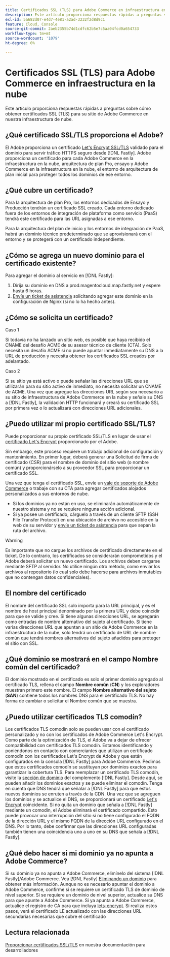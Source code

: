 ```yaml
---
title: Certificados SSL (TLS) para Adobe Commerce en infraestructura en la nube
description: Este artículo proporciona respuestas rápidas a preguntas sobre cómo obtener certificados SSL (TLS) para su sitio de Adobe Commerce en nuestra infraestructura de nube.
exl-id: 5a682d07-e4d7-4e81-a2ad-3232f2d8d9c1
feature: Cloud, Console
source-git-commit: 2aeb2355b74d1cdfc62b5e7c5aa04fcd0a654733
workflow-type: tm+mt
source-wordcount: '1079'
ht-degree: 0%

---
```


# Certificados SSL (TLS) para Adobe Commerce en infraestructura en la nube

Este artículo proporciona respuestas rápidas a preguntas sobre cómo obtener certificados SSL (TLS) para su sitio de Adobe Commerce en nuestra infraestructura de nube.

## ¿Qué certificado SSL/TLS proporciona el Adobe?

El Adobe proporciona un certificado [Let&#39;s Encrypt SSL/TLS](https://letsencrypt.org/) validado para el dominio para servir tráfico HTTPS seguro desde [!DNL Fastly]. Adobe proporciona un certificado para cada Adobe Commerce en la infraestructura en la nube, arquitectura de plan Pro, ensayo y Adobe Commerce en la infraestructura en la nube, el entorno de arquitectura de plan inicial para proteger todos los dominios de ese entorno.

## ¿Qué cubre un certificado?

Para la arquitectura de plan Pro, los entornos dedicados de Ensayo y Producción tendrán un certificado SSL creado. Cada entorno dedicado fuera de los entornos de integración de plataforma como servicio (PaaS) tendrá este certificado para las URL asignadas a ese entorno.

Para la arquitectura del plan de inicio y los entornos de integración de PaaS, habrá un dominio técnico predeterminado que se aprovisionará con el entorno y se protegerá con un certificado independiente.

## ¿Cómo se agrega un nuevo dominio para el certificado existente?

Para agregar el dominio al servicio en [!DNL Fastly]:

1. Dirija su dominio en DNS a prod.magentocloud.map.fastly.net y espere hasta 6 horas.
1. [Envíe un ticket de asistencia](/help/help-center-guide/help-center/magento-help-center-user-guide.md#submit-ticket) solicitando agregar este dominio en la configuración de Nginx (si no lo ha hecho antes).

## ¿Cómo se solicita un certificado?

Caso 1

Si todavía no ha lanzado un sitio web, es posible que haya recibido el CNAME del desafío ACME de su asesor técnico de cliente (CTA). Solo necesita un desafío ACME si no puede apuntar inmediatamente su DNS a la URL de producción y necesita obtener los certificados SSL creados por adelantado.

Caso 2

Si su sitio ya está activo o puede señalar las direcciones URL que se utilizarán para su sitio activo de inmediato, no necesita solicitar un CNAME de ACME. Una vez que agregue las direcciones URL según sea necesario a su sitio de infraestructura de Adobe Commerce en la nube y señale su DNS a [!DNL Fastly], la validación HTTP funcionará y creará su certificado SSL por primera vez o lo actualizará con direcciones URL adicionales.

## ¿Puedo utilizar mi propio certificado SSL/TLS?

Puede proporcionar su propio certificado SSL/TLS en lugar de usar el [certificado Let&#39;s Encrypt](https://letsencrypt.org/) proporcionado por el Adobe.

Sin embargo, este proceso requiere un trabajo adicional de configuración y mantenimiento. En primer lugar, deberá generar una Solicitud de firma de certificado (CSR) para el nombre de dominio del sitio web (o nombre común) y proporcionárselo a su proveedor SSL para proporcionar un certificado SSL.

Una vez que tenga el certificado SSL, envíe un [vale de soporte de Adobe Commerce](/help/help-center-guide/help-center/magento-help-center-user-guide.md#submit-ticket) o trabaje con su CTA para agregar certificados alojados personalizados a sus entornos de nube.

* Si los dominios ya no están en uso, se eliminarán automáticamente de nuestro sistema y no se requiere ninguna acción adicional.
* Si ya posee un certificado, cárguelo a través de un cliente SFTP (SSH File Transfer Protocol) en una ubicación de archivo no accesible en la web de su servidor y [envíe un ticket de asistencia](/help/help-center-guide/help-center/magento-help-center-user-guide.md#submit-ticket) para que sepan la ruta del archivo.

>[!WARNING]
>
>Es importante que no cargue los archivos de certificado directamente en el ticket. De lo contrario, los certificados se considerarán comprometidos y el Adobe deberá solicitar un nuevo certificado.
>Los archivos deben cargarse mediante SFTP al servidor. No utilice ningún otro método, como enviar los archivos al repositorio (lo cual solo debe hacerse para archivos inmutables que no contengan datos confidenciales).

## El nombre del certificado

El nombre del certificado SSL solo importa para la URL principal, y es el nombre de host principal denominado por la primera URL y debe coincidir para que se valide y cree. Si tiene algunas direcciones URL, se agregarán como entradas de nombre alternativo del sujeto al certificado. Si tiene varias direcciones URL que apuntan a un sitio de Adobe Commerce en la infraestructura de la nube, solo tendrá un certificado de URL de nombre común que tendrá nombres alternativos del sujeto añadidos para proteger el sitio con SSL.

## ¿Qué dominio se mostrará en el campo Nombre común del certificado?

El dominio mostrado en el certificado es solo el primer dominio agregado al certificado TLS, rellena el campo **Nombre común** (**CN**) y los exploradores muestran primero este nombre. El campo **Nombre alternativo del sujeto** (**SAN**) contiene todos los nombres DNS para el certificado TLS. No hay forma de cambiar o solicitar el Nombre común que se muestra.

## ¿Puedo utilizar certificados TLS comodín?

Los certificados TLS comodín solo se pueden usar con el certificado personalizado y no con los certificados de Adobe Commerce Let&#39;s Encrypt. Como parte de la optimización de TLS, el Adobe va a dejar de ofrecer compatibilidad con certificados TLS comodín. Estamos identificando y poniéndonos en contacto con comerciantes que utilizan un certificado comodín con los certificados Let&#39;s Encrypt de Adobe y que están configurados en la consola [!DNL Fastly] para Adobe Commerce. Pedimos que estos certificados comodín se sustituyan por dominios exactos para garantizar la cobertura TLS. Para reemplazar un certificado TLS comodín, visite la [sección de dominio](https://experienceleague.adobe.com/en/docs/commerce-cloud-service/user-guide/cdn/setup-fastly/fastly-custom-cache-configuration#manage-domains) del complemento [!DNL Fastly]. Desde aquí, se pueden añadir los dominios exactos y se puede eliminar el comodín. Tenga en cuenta que DNS tendrá que señalar a [!DNL Fastly] para que estos nuevos dominios se enruten a través de la CDN. Una vez que se agreguen los dominios y se actualice el DNS, se proporcionará un certificado [Let&#39;s Encrypt](https://letsencrypt.org/) coincidente. Si no quita un dominio que señala a [!DNL Fastly] mediante un comodín, el Adobe eliminará el certificado compartido. Esto puede provocar una interrupción del sitio si no tiene configurado el FQDN de la dirección URL y el mismo FQDN de la dirección URL configurado en el DNS. Por lo tanto, debe confirmar que las direcciones URL configuradas también tienen una coincidencia uno a uno en su DNS que señala a [!DNL Fastly].

## ¿Qué debo hacer si mi dominio ya no apunta a Adobe Commerce?

Si su dominio ya no apunta a Adobe Commerce, elimínelo del sistema [!DNL Fastly]/Adobe Commerce. Vea [!DNL Fastly] [Eliminando un dominio](https://docs.fastly.com/en/guides/working-with-domains#deleting-a-domain) para obtener más información. Aunque no es necesario apuntar el dominio a Adobe Commerce, confirme si se requiere un certificado TLS de dominio de nivel superior. Si se requiere un dominio de nivel superior, actualice su DNS para que apunte a Adobe Commerce. Si ya apunta a Adobe Commerce, actualice el registro de CA para que incluya [lets-encrypt](https://letsencrypt.org/). Si realiza estos pasos, verá el certificado LE actualizado con las direcciones URL secundarias necesarias que cubre el certificado&#x200B;

## Lectura relacionada

[Proporcionar certificados SSL/TLS](https://experienceleague.adobe.com/en/docs/commerce-cloud-service/user-guide/cdn/setup-fastly/fastly-configuration#provision-ssltls-certificates) en nuestra documentación para desarrolladores
